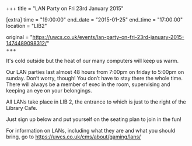 +++
title = "LAN Party on Fri 23rd January 2015"

[extra]
time = "19:00:00"
end_date = "2015-01-25"
end_time = "17:00:00"
location = "LIB2"

original = "https://uwcs.co.uk/events/lan-party-on-fri-23rd-january-2015-1474489098312/"    
+++

It's cold outside but the heat of our many computers will keep us warm.

Our LAN parties last almost 48 hours from 7:00pm on friday to 5:00pm on sunday. Don’t worry, though\! You don’t have to stay there the whole time. There will always be a member of exec in the room, supervising and keeping an eye on your belongings.

All LANs take place in LIB 2, the entrance to which is just to the right of the Library Cafe.

Just sign up below and put yourself on the seating plan to join in the fun\!

For information on LANs, including what they are and what you should bring, go to https://uwcs.co.uk/cms/about/gaming/lans/

